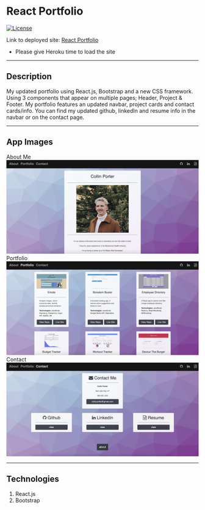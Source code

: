 # React Portfolio

[![License](https://img.shields.io/badge/License-MIT-blue.svg)](https://opensource.org/licenses/MIT)

Link to deployed site: [React Portfolio](https://damp-citadel-41611.herokuapp.com/)
* Please give Heroku time to load the site

<hr>

## Description
My updated portfolio using React.js, Bootstrap and a new CSS framework. Using 3 components that appear on multiple pages; Header, Project & Footer. My portfolio features an updated navbar, project cards and contact cards/info. You can find my updated github, linkedIn and resume info in the navbar or on the contact page.

<hr>

## App Images
About Me
![React Portfolio](./public/images/aboutMeREADME.png)
Portfolio
![React Portfolio](./public/images/portfolioREADME.png)
Contact
![React Portfolio](./public/images/contactREADME.png)

<hr>

## Technologies
1. React.js
2. Bootstrap